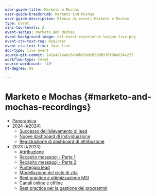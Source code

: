 ```yaml
---
user-guide-title: Marketo e Mochas
user-guide-breadcrumb: Marketo and Mochas
user-guide-description: Elenco di eventi Marketo e Mochas
type: Event
mini-toc-levels: 2
event-series: Marketo and Mochas
event-background-image: exl-event-experience-league-live.png
event-cta-text-reg: Register
event-cta-text-live: Join live
doc-type: live event
source-git-commit: 142e427ea8c6406b869dcb50db5f0f08a034e273
workflow-type: tm+mt
source-wordcount: '49'
ht-degree: 8%

---
```



# Marketo e Mochas {#marketo-and-mochas-recordings}

+ [Panoramica](overview.md)
+ 2024 {#2024}
   + [Successo dell’allevamento di lead](2024/lead-nurture-success.md)
   + [Nuove dashboard di individuazione](2024/new-discover-dashboard.md)
   + [Registrazione di dashboard di attribuzione](2024/attribution-dashboard-recording.md)
+ 2023 {#2023}
   + [Attribuzione](2023/attribution.md)
   + [Recapito messaggi - Parte 1](2023/deliverability-part-one.md)
   + [Recapito messaggi - Parte 2](2023/deliverability-part-two.md)
   + [Punteggio lead](2023/lead-scoring.md)
   + [Modellazione del ciclo di vita](2023/lifecycle-modeling.md)
   + [Best practice e ottimizzazione MSI](2023/msi-best-practices.md)
   + [Canali online e offline](2023/online-offline.md)
   + [Best practice per la gestione dei programmi](2023/program-management.md)